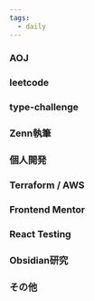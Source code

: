 ```yaml
---
tags:
  - daily
---
```


### AOJ

### leetcode
### type-challenge 

### Zenn執筆

### 個人開発

### Terraform / AWS

### Frontend Mentor

### React Testing

### Obsidian研究

### その他
